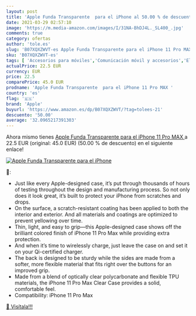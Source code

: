 ```yaml
---
layout: post
title: 'Apple Funda Transparente  para el iPhone al 50.00 % de descuento'
date: 2021-03-29 02:57:10
image: 'https://m.media-amazon.com/images/I/31NA-BhDJ4L._SL400_.jpg'
comments: true
category: ofertas
author: 'tole.es'
slug: 'B07XQXZWVT-es Apple Funda Transparente para el iPhone 11 Pro MAX'
sku: 'B07XQXZWVT-es'
tags: [ 'Accesorios para móviles','Comunicación móvil y accesorios','Electrónica','Fundas y carcasas para teléfonos móviles','apple','iphone', ]
actualPrice: 22.5 EUR
currency: EUR
price: 22.5
comparePrice: 45.0 EUR
prodname: 'Apple Funda Transparente  para el iPhone 11 Pro MAX '
country: 'es'
flag: '🇪🇸'
brand: 'Apple'
buyurl: 'https://www.amazon.es/dp/B07XQXZWVT/?tag=tolees-21'
descuento: '50.00'
average: '32.0965217391303'
---
```


Ahora mismo tienes [Apple Funda Transparente  para el iPhone 11 Pro MAX ](https://www.amazon.es/dp/B07XQXZWVT/?tag=tolees-21) a 22.5 EUR (original: 45.0 EUR) (50.00 %  de descuento) en el siguiente enlace!

[![Apple Funda Transparente  para el iPhone](https://m.media-amazon.com/images/I/31NA-BhDJ4L._SL400_.jpg)](https://www.amazon.es/dp/B07XQXZWVT/?tag=tolees-21)

🔎:

- Just like every Apple-designed case, it’s put through thousands of hours of testing throughout the design and manufacturing process. So not only does it look great, it’s built to protect your iPhone from scratches and drops.
- On the surface, a scratch-resistant coating has been applied to both the interior and exterior. And all materials and coatings are optimized to prevent yellowing over time.
- Thin, light, and easy to grip—this Apple-designed case shows off the brilliant colored finish of iPhone 11 Pro Max while providing extra protection.
- And when it’s time to wirelessly charge, just leave the case on and set it on your Qi-certified charger.
- The back is designed to be sturdy while the sides are made from a softer, more flexible material that fits right over the buttons for an improved grip.
- Made from a blend of optically clear polycarbonate and flexible TPU materials, the iPhone 11 Pro Max Clear Case provides a solid, comfortable feel.
- Compatibility: iPhone 11 Pro Max

[🛒 Visítala!!!](https://www.amazon.es/dp/B07XQXZWVT/?tag=tolees-21)
